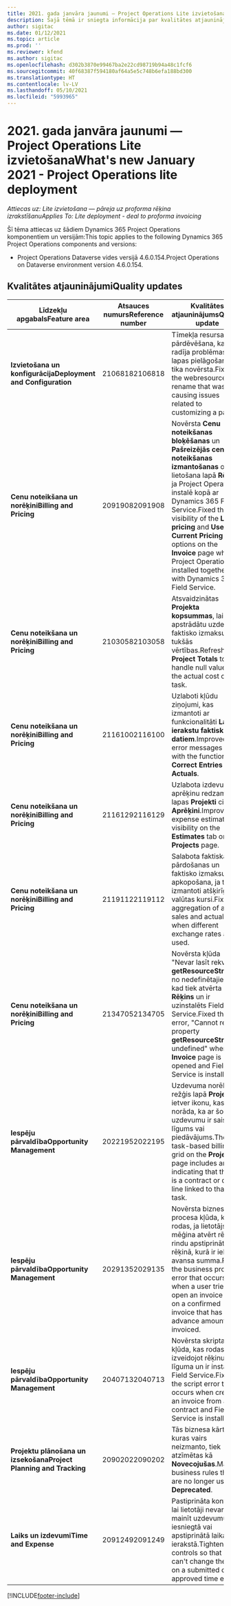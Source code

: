 ```yaml
---
title: 2021. gada janvāra jaunumi — Project Operations Lite izvietošana
description: Šajā tēmā ir sniegta informācija par kvalitātes atjauninājumiem, kas pieejami 2021. gada janvāra Project Operations Lite izvietošanas laidienā.
author: sigitac
ms.date: 01/12/2021
ms.topic: article
ms.prod: ''
ms.reviewer: kfend
ms.author: sigitac
ms.openlocfilehash: d302b3870e99467ba2e22cd98719b94a48c1fcf6
ms.sourcegitcommit: 40f68387f594180af64a5e5c748b6efa188bd300
ms.translationtype: HT
ms.contentlocale: lv-LV
ms.lasthandoff: 05/10/2021
ms.locfileid: "5993965"
---
```

# <a name="whats-new-january-2021---project-operations-lite-deployment"></a><span data-ttu-id="634cc-103">2021. gada janvāra jaunumi — Project Operations Lite izvietošana</span><span class="sxs-lookup"><span data-stu-id="634cc-103">What's new January 2021 - Project Operations lite deployment</span></span>


<span data-ttu-id="634cc-104">_Attiecas uz: Lite izvietošana — pāreja uz proforma rēķina izrakstīšanu_</span><span class="sxs-lookup"><span data-stu-id="634cc-104">_Applies To: Lite deployment - deal to proforma invoicing_</span></span>

<span data-ttu-id="634cc-105">Šī tēma attiecas uz šādiem Dynamics 365 Project Operations komponentiem un versijām:</span><span class="sxs-lookup"><span data-stu-id="634cc-105">This topic applies to the following Dynamics 365 Project Operations components and versions:</span></span>

  - <span data-ttu-id="634cc-106">Project Operations Dataverse vides versijā 4.6.0.154.</span><span class="sxs-lookup"><span data-stu-id="634cc-106">Project Operations on Dataverse environment version 4.6.0.154.</span></span>
  
## <a name="quality-updates"></a><span data-ttu-id="634cc-107">Kvalitātes atjauninājumi</span><span class="sxs-lookup"><span data-stu-id="634cc-107">Quality updates</span></span>

| <span data-ttu-id="634cc-108">**Līdzekļu apgabals**</span><span class="sxs-lookup"><span data-stu-id="634cc-108">**Feature area**</span></span> | <span data-ttu-id="634cc-109">**Atsauces numurs**</span><span class="sxs-lookup"><span data-stu-id="634cc-109">**Reference number**</span></span> | <span data-ttu-id="634cc-110">**Kvalitātes atjauninājums**</span><span class="sxs-lookup"><span data-stu-id="634cc-110">**Quality update**</span></span> |
| --- | --- | --- |
| <span data-ttu-id="634cc-111">**Izvietošana un konfigurācija**</span><span class="sxs-lookup"><span data-stu-id="634cc-111">**Deployment and Configuration**</span></span> | <span data-ttu-id="634cc-112">2106818</span><span class="sxs-lookup"><span data-stu-id="634cc-112">2106818</span></span> | <span data-ttu-id="634cc-113">Tīmekļa resursa pārdēvēšana, kas radīja problēmas ar lapas pielāgošanu tika novērsta.</span><span class="sxs-lookup"><span data-stu-id="634cc-113">Fixed the webresource rename that was causing issues related to customizing a page.</span></span> |
| <span data-ttu-id="634cc-114">**Cenu noteikšana un norēķini**</span><span class="sxs-lookup"><span data-stu-id="634cc-114">**Billing and Pricing**</span></span> | <span data-ttu-id="634cc-115">2091908</span><span class="sxs-lookup"><span data-stu-id="634cc-115">2091908</span></span> | <span data-ttu-id="634cc-116">Novērsta **Cenu noteikšanas bloķēšanas** un **Pašreizējās cenu noteikšanas izmantošanas** opciju lietošana lapā **Rēķins**, ja Project Operations instalē kopā ar Dynamics 365 Field Service.</span><span class="sxs-lookup"><span data-stu-id="634cc-116">Fixed the visibility of the **Lock pricing** and **Use Current Pricing** options on the **Invoice** page when Project Operations is installed together with Dynamics 365 Field Service.</span></span> |
| <span data-ttu-id="634cc-117">**Cenu noteikšana un norēķini**</span><span class="sxs-lookup"><span data-stu-id="634cc-117">**Billing and Pricing**</span></span> | <span data-ttu-id="634cc-118">2103058</span><span class="sxs-lookup"><span data-stu-id="634cc-118">2103058</span></span> | <span data-ttu-id="634cc-119">Atsvaidzinātas **Projekta kopsummas**, lai apstrādātu uzdevuma faktisko izmaksu tukšās vērtības.</span><span class="sxs-lookup"><span data-stu-id="634cc-119">Refreshed **Project Totals** to handle null values for the actual cost on a task.</span></span> |
| <span data-ttu-id="634cc-120">**Cenu noteikšana un norēķini**</span><span class="sxs-lookup"><span data-stu-id="634cc-120">**Billing and Pricing**</span></span> | <span data-ttu-id="634cc-121">2116100</span><span class="sxs-lookup"><span data-stu-id="634cc-121">2116100</span></span> | <span data-ttu-id="634cc-122">Uzlaboti kļūdu ziņojumi, kas izmantoti ar funkcionalitāti **Labot ierakstu faktiskajiem datiem**.</span><span class="sxs-lookup"><span data-stu-id="634cc-122">Improved error messages used with the functionality, **Correct Entries on Actuals**.</span></span> |
| <span data-ttu-id="634cc-123">**Cenu noteikšana un norēķini**</span><span class="sxs-lookup"><span data-stu-id="634cc-123">**Billing and Pricing**</span></span> | <span data-ttu-id="634cc-124">2116129</span><span class="sxs-lookup"><span data-stu-id="634cc-124">2116129</span></span> | <span data-ttu-id="634cc-125">Uzlabota izdevumu aprēķinu redzamība lapas **Projekti** cilnē **Aprēķini**.</span><span class="sxs-lookup"><span data-stu-id="634cc-125">Improved expense estimates visibility on the **Estimates** tab on the **Projects** page.</span></span> |
| <span data-ttu-id="634cc-126">**Cenu noteikšana un norēķini**</span><span class="sxs-lookup"><span data-stu-id="634cc-126">**Billing and Pricing**</span></span> | <span data-ttu-id="634cc-127">2119112</span><span class="sxs-lookup"><span data-stu-id="634cc-127">2119112</span></span> | <span data-ttu-id="634cc-128">Salabota faktiskās pārdošanas un faktisko izmaksu apkopošana, ja tiek izmantoti atšķirīgi valūtas kursi.</span><span class="sxs-lookup"><span data-stu-id="634cc-128">Fixed aggregation of actual sales and actual cost when different exchange rates are used.</span></span> |
| <span data-ttu-id="634cc-129">**Cenu noteikšana un norēķini**</span><span class="sxs-lookup"><span data-stu-id="634cc-129">**Billing and Pricing**</span></span> | <span data-ttu-id="634cc-130">2134705</span><span class="sxs-lookup"><span data-stu-id="634cc-130">2134705</span></span> | <span data-ttu-id="634cc-131">Novērsta kļūda "Nevar lasīt rekvizītu **getResourceString** no nedefinētajiem", kad tiek atvērta lapa **Rēķins** un ir uzinstalēts Field Service.</span><span class="sxs-lookup"><span data-stu-id="634cc-131">Fixed the error, "Cannot read property **getResourceString** of undefined" when the **Invoice** page is opened and Field Service is installed.</span></span> |
| <span data-ttu-id="634cc-132">**Iespēju pārvaldība**</span><span class="sxs-lookup"><span data-stu-id="634cc-132">**Opportunity Management**</span></span> | <span data-ttu-id="634cc-133">2022195</span><span class="sxs-lookup"><span data-stu-id="634cc-133">2022195</span></span> | <span data-ttu-id="634cc-134">Uzdevuma norēķinu režģis lapā **Projekts** ietver ikonu, kas norāda, ka ar šo uzdevumu ir saistīts līgums vai piedāvājums.</span><span class="sxs-lookup"><span data-stu-id="634cc-134">The task-based billing grid on the **Project** page includes an icon indicating that there is a contract or quote line linked to that task.</span></span> |
| <span data-ttu-id="634cc-135">**Iespēju pārvaldība**</span><span class="sxs-lookup"><span data-stu-id="634cc-135">**Opportunity Management**</span></span> | <span data-ttu-id="634cc-136">2029135</span><span class="sxs-lookup"><span data-stu-id="634cc-136">2029135</span></span> | <span data-ttu-id="634cc-137">Novērsta biznesa procesa kļūda, kas rodas, ja lietotājs mēģina atvērt rēķina rindu apstiprinātā rēķinā, kurā ir iekļauta avansa summa.</span><span class="sxs-lookup"><span data-stu-id="634cc-137">Fixed the business process error that occurs when a user tries to open an invoice line on a confirmed invoice that has an advance amount invoiced.</span></span> |
| <span data-ttu-id="634cc-138">**Iespēju pārvaldība**</span><span class="sxs-lookup"><span data-stu-id="634cc-138">**Opportunity Management**</span></span> | <span data-ttu-id="634cc-139">2040713</span><span class="sxs-lookup"><span data-stu-id="634cc-139">2040713</span></span> | <span data-ttu-id="634cc-140">Novērsta skripta kļūda, kas rodas, izveidojot rēķinu no līguma un ir instalēts Field Service.</span><span class="sxs-lookup"><span data-stu-id="634cc-140">Fixed the script error that occurs when creating an invoice from a contract and Field Service is installed.</span></span> |
| <span data-ttu-id="634cc-141">**Projektu plānošana un izsekošana**</span><span class="sxs-lookup"><span data-stu-id="634cc-141">**Project Planning and Tracking**</span></span> | <span data-ttu-id="634cc-142">2090202</span><span class="sxs-lookup"><span data-stu-id="634cc-142">2090202</span></span> | <span data-ttu-id="634cc-143">Tās biznesa kārtulas, kuras vairs neizmanto, tiek atzīmētas kā **Novecojušas**.</span><span class="sxs-lookup"><span data-stu-id="634cc-143">Marked business rules that are no longer used as **Deprecated**.</span></span> |
| <span data-ttu-id="634cc-144">**Laiks un izdevumi**</span><span class="sxs-lookup"><span data-stu-id="634cc-144">**Time and Expense**</span></span> | <span data-ttu-id="634cc-145">2091249</span><span class="sxs-lookup"><span data-stu-id="634cc-145">2091249</span></span> | <span data-ttu-id="634cc-146">Pastiprināta kontrole, lai lietotāji nevar mainīt uzdevumu iesniegtā vai apstiprinātā laika ierakstā.</span><span class="sxs-lookup"><span data-stu-id="634cc-146">Tightened controls so that users can't change the task on a submitted or approved time entry.</span></span> |


[!INCLUDE[footer-include](../../includes/footer-banner.md)]